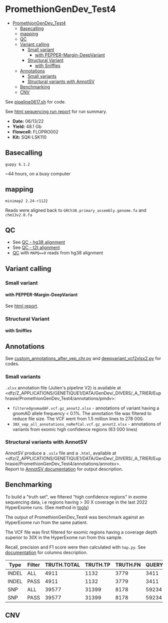 # PromethionGenDev_Test4
- [PromethionGenDev_Test4](#promethiongendev_test4)
  - [Basecalling](#basecalling)
  - [mapping](#mapping)
  - [QC](#qc)
  - [Variant calling](#variant-calling)
    - [Small variant](#small-variant)
      - [with PEPPER-Margin-DeepVariant](#with-pepper-margin-deepvariant)
    - [Structural Variant](#structural-variant)
      - [with Sniffles](#with-sniffles)
  - [Annotations](#annotations)
    - [Small variants](#small-variants)
    - [Structural variants with AnnotSV](#structural-variants-with-annotsv)
  - [Benchmarking](#benchmarking)
  - [CNV](#cnv)


See [pipeline0617.sh](./scripts/pipeline_0617.sh) for code. 

See [html sequencing run report](https://raw.githack.com/ziphra/long_reads/main/PromethionGenDev_Test4_13062022/files/report_PAM60245_20220613_1645_ad874836.html) for run summary.

- **Date:** 06/13/22
- **Yield:** 48.1 Gb
- **Flowcell:** FLOPRO002 
- **Kit:** SQK-LSK110


## Basecalling 
`guppy 6.1.2`

~44 hours, on a busy computer

## mapping 
`minimap2 2.24-r1122`

Reads were aligned back to `GRCh38.primary_assembly.genome.fa` and `chm13v2.0.fa`

## QC 

- See [QC - hg38 alignment](https://raw.githack.com/ziphra/long_reads/main/PromethionGenDev_Test4_13062022/files/PromethionGenDev_Test4_13062022_QC.html)
- See [QC - t2t alignment](https://raw.githack.com/ziphra/long_reads/main/PromethionGenDev_Test4_13062022/files/PromethionGenDev_Test4_13062022_t2t_mmi_QC.html)
- [QC](https://raw.githack.com/ziphra/long_reads/main/PromethionGenDev_Test4_13062022/files/H_MAPQ0_PromethionGenDev_Test4_13062022_mmi_QC2.html) with `MAPQ==0` reads from hg38 alignment 


## Variant calling 

### Small variant 
#### with PEPPER-Margin-DeepVariant
See [html report](https://raw.githack.com/ziphra/long_reads/main/PromethionGenDev_Test4_13062022/files/PromethionGenDev_Test4_13062022_QC.html).

### Structural Variant
#### with Sniffles

## Annotations 
See [custom_annotations_after_vep_chr.py](./scripts/custom_annotations_after_vep_chr.py) and [deepvariant_vcf2xlsx2.py](./scripts/deepvariant_vcf2xlsx2.py) for codes.

### Small variants 
`.xlsx` annotation file (Julien's pipeline V2) is available at <dfz/Z_APPLICATIONS/GENETIQUE1/DATA/GenDev/_DIVERS/_A_TRIER/Euphrasie/PromethionGenDev_Test4/annotations/pmdv>:
- `filteredgnomadAF.vcf.gz_annot2.xlsx` - annotations of variant having a gnomAD allele frequency < 0.1%. The annotation file was filtered to reduce file size. The VCF went from 1.5 million lines to 278 000.
- `30X_vep_all_annotations_noRefCal.vcf.gz_annot2.xlsx` - annotations of variants from exomic high confidence regions (63 000 lines)


### Structural variants with AnnotSV 
AnnotSV produce a `.xslx` file and a `.html`, available at <dfz/Z_APPLICATIONS/GENETIQUE1/DATA/GenDev/_DIVERS/_A_TRIER/Euphrasie/PromethionGenDev_Test4/annotations/annotsv>.      
Report to [AnnotSV documentation](https://github.com/mobidic/knotAnnotSV#output) for output description.


## Benchmarking
To build a "truth set", we filtered "high confidence regions" in exome sequencing data, i.e regions having > 30 X coverage in the last 2022 HyperExome runs. (See method in [tools](../tools.md#hyperexome-regions--30x))


The output of PromethionGenDev_Test4 was benchmark against an HyperExome run from the same patient. 

The VCF file was first filtered for exomic regions having a coverage depth superior to 30X in the HyperExome run from this sample.
 
Recall, precision and F1 score were then calculated with `hap.py`. See [documentation](https://github.com/Illumina/hap.py/blob/master/doc/happy.md#full-list-of-output-columns) for columns description.

| Type  | Filter | TRUTH.TOTAL | TRUTH.TP | TRUTH.FN | QUERY.TOTAL | QUERY.FP | FP.gt | FP.al | METRIC.Recall | METRIC.Precision | METRIC.F1_Score | TRUTH.TOTAL.TiTv_ratio | QUERY.TOTAL.TiTv_ratio | TRUTH.TOTAL.het_hom_ratio | QUERY.TOTAL.het_hom_ratio |
|-------|--------|-------------|----------|----------|-------------|----------|-------|-------|---------------|------------------|-----------------|------------------------|------------------------|---------------------------|---------------------------|
| INDEL | ALL    | 4911        | 1132     | 3779     | 3411        | 2297     | 97    | 135   | 0.230503      | 0.32659          | 0.27026         |                        |                        | 3.6976016684              | 1.18528082634             |
| INDEL | PASS   | 4911        | 1132     | 3779     | 3411        | 2297     | 97    | 135   | 0.230503      | 0.32659          | 0.27026         |                        |                        | 3.6976016684              | 1.18528082634             |
| SNP   | ALL    | 39577       | 31399    | 8178     | 59234       | 27828    | 314   | 618   | 0.793365      | 0.530202         | 0.635621        | 2.42480096919          | 2.48011513834          | 2.14446125667             | 1.75254473623             |
| SNP   | PASS   | 39577       | 31399    | 8178     | 59234       | 27828    | 314   | 618   | 0.793365      | 0.530202         | 0.635621        | 2.42480096919          | 2.48011513834          | 2.14446125667             | 1.75254473623             |


## CNV 




